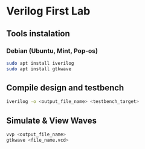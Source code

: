 # Verilog First Lab

## Tools instalation
### Debian (Ubuntu, Mint, Pop-os)
``` bash
sudo apt install iverilog
sudo apt install gtkwave
```

## Compile design and testbench
```bash
iverilog -o <output_file_name> <testbench_target>
```

## Simulate & View Waves
```bash
vvp <output_file_name>
gtkwave <file_name.vcd>
```

